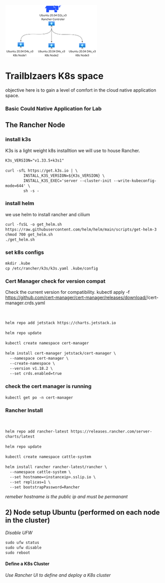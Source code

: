 
![basic!](./docs/lab-simple.png)
# Trailblzaers K8s space 
 objective here is to gain a level of comfort in the cloud native application space. 
### Basic Could Native Application for Lab

## The Rancher Node

### install k3s
K3s is a light weight k8s installtion we will use to house Rancher.
~~~
K3s_VERSION="v1.33.5+k3s1"

curl -sfL https://get.k3s.io | \
        INSTALL_K3S_VERSION=${K3s_VERSION} \
        INSTALL_K3S_EXEC='server --cluster-init --write-kubeconfig-mode=644' \
        sh -s -
~~~
### install helm
we use helm to install rancher and cilium
~~~
curl -fsSL -o get_helm.sh https://raw.githubusercontent.com/helm/helm/main/scripts/get-helm-3
chmod 700 get_helm.sh
./get_helm.sh
~~~
### set k8s configs
~~~
mkdir .kube
cp /etc/rancher/k3s/k3s.yaml .kube/config
~~~
### Cert Manager check for version compat

Check the current version for compatibility.
kubectl apply -f https://github.com/cert-manager/cert-manager/releases/download/<VERSION>/cert-manager.crds.yaml

~~~


helm repo add jetstack https://charts.jetstack.io

helm repo update

kubectl create namespace cert-manager

helm install cert-manager jetstack/cert-manager \
  --namespace cert-manager \
  --create-namespace \
  --version v1.18.2 \
  --set crds.enabled=true

~~~
### check the cert manager is running
~~~
kubectl get po -n cert-manager
~~~
### Rancher Install

~~~


helm repo add rancher-latest https://releases.rancher.com/server-charts/latest

helm repo update

kubectl create namespace cattle-system

helm install rancher rancher-latest/rancher \
  --namespace cattle-system \
  --set hostname=<instanceip>.sslip.io \
  --set replicas=1 \
  --set bootstrapPassword=Rancher
~~~
*remeber hostname is the public ip and must be permanant*
## 2) Node setup Ubuntu (performed on each node in the cluster)

*Disable UFW*
~~~
sudo ufw status
sudo ufw disable
sudo reboot
~~~

#### Define a K8s Cluster
*Use Rancher UI to define and deploy a K8s cluster*

